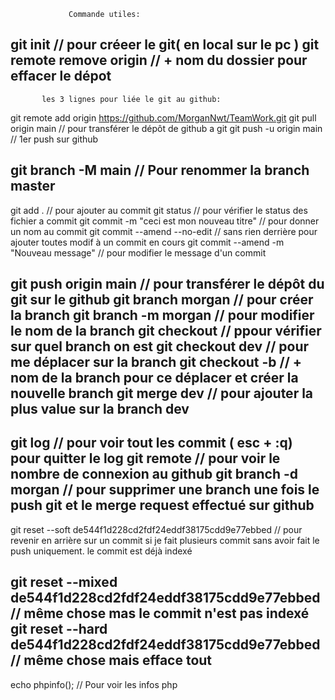                  Commande utiles:
                 
git init // pour créeer le git( en local sur le pc )
git remote remove origin // + nom du dossier pour effacer le dépot
----------------------------------------------------------------------
           les 3 lignes pour liée le git au github:
git remote add origin https://github.com/MorganNwt/TeamWork.git
git pull origin main // pour transférer le dépôt de github a git
git push -u origin main // 1er push sur github

git branch -M main // Pour renommer la branch master
---------------------------------------------------------

git add . // pour ajouter au commit
git status // pour vérifier le status des fichier a commit
git commit -m "ceci est mon nouveau titre" // pour donner un nom au commit
git commit --amend --no-edit // sans rien derrière pour ajouter toutes modif à un commit en cours
git commit --amend -m "Nouveau message" // pour modifier le message d'un commit

git push origin main //  pour transférer le dépôt du git sur le github
git branch morgan // pour créer la branch
git branch  -m morgan // pour modifier le nom de la branch
git checkout // ppour vérifier sur quel branch on est
git checkout dev // pour me déplacer sur la branch
git checkout -b // + nom de la branch pour ce déplacer et créer la nouvelle branch
git merge dev // pour ajouter la plus value sur la branch dev
-----------------------------------------------------------------
git log // pour voir tout les commit ( esc + :q) pour quitter le log
git remote // pour voir le nombre de connexion au github
 git branch -d morgan // pour supprimer une branch une fois le push git et le merge request effectué sur github
--------------------------------------------------------------------------
git reset --soft de544f1d228cd2fdf24eddf38175cdd9e77ebbed // pour revenir en arrière sur un commit si je fait plusieurs commit sans avoir fait le push uniquement. le commit est déjà indexé

git reset --mixed de544f1d228cd2fdf24eddf38175cdd9e77ebbed // même chose mas le commit n'est pas indexé
git reset --hard de544f1d228cd2fdf24eddf38175cdd9e77ebbed // même chose mais efface tout
--------------------------------------------------------------------------------
echo phpinfo();  // Pour voir les infos php

